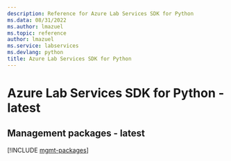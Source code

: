```yaml
---
description: Reference for Azure Lab Services SDK for Python
ms.data: 08/31/2022
ms.author: lmazuel
ms.topic: reference
author: lmazuel
ms.service: labservices
ms.devlang: python
title: Azure Lab Services SDK for Python
---
```

# Azure Lab Services SDK for Python - latest

## Management packages - latest
[!INCLUDE [mgmt-packages](lab-services-mgmt-index.md)]